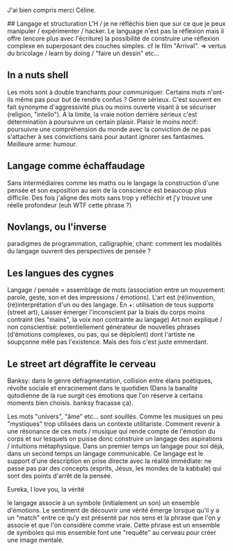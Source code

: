 J'ai bien compris merci Céline.

## Langage et structuration
L'H / je ne réfléchis bien que sur ce que je peux manipuler / expérimenter / hacker. Le language n'est pas la réflexion mais il offre (encore plus avec l'écriture)
la possibilité de construire une réflexion complexe en superposant des couches simples.
cf le film "Arrival". => vertus du bricolage / learn by doing / "faire un dessin" etc...

## In a nuts shell
Les mots sont à double tranchants pour communiquer. Certains mots n'ont-ils même pas pour but de rendre confus ?
Genre sérieux. C'est souvent en fait synonyme d'aggressivité plus ou moins ouverte visant à se sécuriser (religion, "intello").
A la limite, la vraie notion derrière sérieux c'est détermination à poursuivre un certain plaisir. Plaisir le moins nocif:
poursuivre une compréhension du monde avec la conviction de ne pas s'attacher à ses convictions sans pour autant ignorer
ses fantasmes. Meilleure arme: humour.

## Langage comme échaffaudage
Sans intermédiaires comme les maths ou le langage la construction d'une pensée et son exposition au sein de la conscience est beaucoup plus difficile. Des fois j'aligne des mots sans trop y réfléchir et j'y trouve une réelle profondeur (euh WTF cette phrase ?)

## Novlangs, ou l'inverse
paradigmes de programmation, calligraphie, chant: comment les modalités du langage ouvrent des perspectives de pensée ?

## Les langues des cygnes
Langage / pensée = assemblage de mots (association entre un mouvement: parole, geste, son et des impressions / émotions). L'art est (ré)invention, (ré)interprétation d'un ou des langage. En +: utilisation de tous supports (street art), Laisser émerger l'inconscient par la biais du corps moins contraint (les "mains", la voix non contrainte au langage)
Art non expliqué / non conscientisé: potentiellement générateur de nouvelles phrases (d'émotions complexes, ou pas, qui se déploient) dont l'artiste ne soupçonne mêle pas l'existence.
Mais des fois c'est juste emmerdant.

## Le street art dégraffite le cerveau
Banksy: dans le genre défragmentation, collision entre élans poétiques, révolte sociale et enracinement dans le quotidien (Dans la banalité qutodienne de la rue surgit ces émotions que l'on réserve à certains moments bien choisis. banksy fracasse ça).

Les mots "univers", "âme" etc... sont souillés. Comme les musiques un peu "mystiques" trop utilisées dans un contexte
utilitariste. Comment revenir à une résonance de ces mots / musique qui rende compte de l'émotion du corps et sur lesquels
on puisse donc construire un langage des aspirations / intuitions métaphysique. Dans un premier temps un langage pour soi déjà,
dans un second temps un langage communicable. Ce langage est le support d'une description en prise directe avec la réalité
immédiate: ne passe pas par des concepts (esprits, Jésus, les mondes de la kabbale) qui sont des points d'arrêt de la pensée.


Eureka, I love you, la vérité

le langage associe à un symbole (initialement un son) un ensemble d'émotions. Le sentiment de découvrir une vérité émerge lorsque qu'il y a un "match" entre ce qu'y est présenté par nos sens et la phrase que l'on y associe et que l'on considère comme vraie. Cette phrase est un ensemble de symboles qui mis ensemble font une "requête" au cerveau pour créer une image mentale.